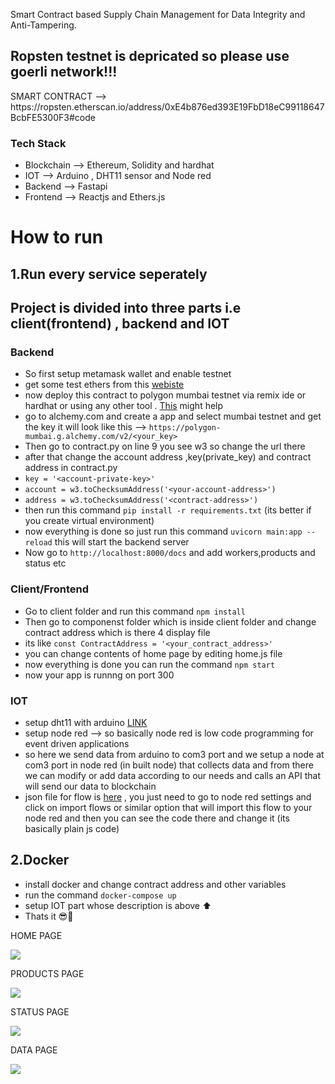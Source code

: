 
Smart Contract based Supply Chain Management for Data Integrity and Anti-Tampering.
## Ropsten testnet is depricated so please use goerli network!!!
<p> SMART CONTRACT -->  https://ropsten.etherscan.io/address/0xE4b876ed393E19FbD18eC99118647BcbFE5300F3#code </p>

<h3> Tech Stack </h3>
<ul>
  <li>Blockchain --> Ethereum, Solidity and hardhat </li>
  <li> IOT --> Arduino , DHT11 sensor  and Node red </li>
  <li> Backend --> Fastapi </li>
  <li> Frontend --> Reactjs and Ethers.js </li>
</ul>


# How to run 

## 1.Run every service seperately

## Project is divided into three parts i.e  client(frontend) , backend and IOT 

### Backend

- So first setup metamask wallet and enable testnet
- get some test ethers from this [webiste](https://mumbaifaucet.com/)
- now deploy this contract to polygon mumbai testnet via remix ide or hardhat or using any other tool . [This](https://wiki.polygon.technology/docs/develop/remix/) might help
- go to alchemy.com and create a app and select mumbai testnet and get the key it will look like this --> `https://polygon-mumbai.g.alchemy.com/v2/<your_key>`
- Then go to contract.py on line 9 you see w3 so change the url there 
- after that change the account address ,key(private_key) and contract address in contract.py
- `key = '<account-private-key>' `
- `account = w3.toChecksumAddress('<your-account-address>')  `
- `address = w3.toChecksumAddress('<contract-address>')`
- then run this command `pip install -r requirements.txt` (its better if you create virtual environment)
- now everything is done so just run this command `uvicorn main:app --reload` this will start the backend server
- Now go to `http://localhost:8000/docs` and add workers,products and status etc


### Client/Frontend

- Go to client folder and run this command `npm install`
-  Then go to componenst folder which is inside client folder and change contract address which is there 4 display file
- its like `const ContractAddress = '<your_contract_address>' `
- you can change contents of home page by editing home.js file 
- now everything is done you can run the command `npm start`
- now your app is runnng on port 300

### IOT 

- setup dht11 with arduino [LINK](https://randomnerdtutorials.com/complete-guide-for-dht11dht22-humidity-and-temperature-sensor-with-arduino/)
- setup node red --> so basically node red is low code programming for event driven applications
- so here we send data from arduino to com3 port and we setup a node at com3 port in node red (in built node) that collects data and from there we can modify or add data according to our needs and calls an API that will send our data to blockchain 
- json file for flow is [here](https://github.com/HemendraSharma04/SupplyChainDapp/blob/hemendra/Node_Red.json) , you just need to go to node red settings and click on import flows or similar option that will import this flow to your node red and then you can see the code there and change it (its basically plain js code)

## 2.Docker

- install docker and change contract address and other variables 
- run the command `docker-compose up`
- setup IOT part whose description is above ⬆️
- Thats it 😎🚀

<p>HOME PAGE </p>

![](Screenshots/Home.png)

<p>PRODUCTS PAGE</p>

![](Screenshots/Products.png)

<p>STATUS PAGE</p>

![](Screenshots/status.png)

<p>DATA PAGE</p>

![](Screenshots/Data.png)
